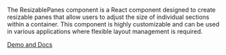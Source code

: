 


The ResizablePanes component is a React component designed to create resizable panes that allow users to adjust 
the size of individual sections within a container. This component is highly customizable and can be used in 
various applications where flexible layout management is required.


[Demo and Docs](https://bipankishore.github.io/resizable-panes-demo/)



 